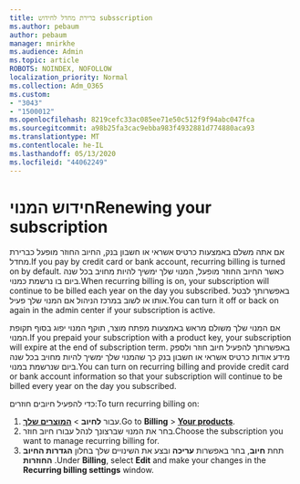 ```yaml
---
title: ברירת מחדל לחידוש subsscription
ms.author: pebaum
author: pebaum
manager: mnirkhe
ms.audience: Admin
ms.topic: article
ROBOTS: NOINDEX, NOFOLLOW
localization_priority: Normal
ms.collection: Adm_O365
ms.custom:
- "3043"
- "1500012"
ms.openlocfilehash: 8219cefc33ac085ee71e50c512f9f94abc047fca
ms.sourcegitcommit: a98b25fa3cac9ebba983f4932881d774880aca93
ms.translationtype: MT
ms.contentlocale: he-IL
ms.lasthandoff: 05/13/2020
ms.locfileid: "44062249"
---
```

# <a name="renewing-your-subscription"></a><span data-ttu-id="e2688-102">חידוש המנוי</span><span class="sxs-lookup"><span data-stu-id="e2688-102">Renewing your subscription</span></span>

<span data-ttu-id="e2688-103">אם אתה משלם באמצעות כרטיס אשראי או חשבון בנק, החיוב החוזר מופעל כברירת מחדל.</span><span class="sxs-lookup"><span data-stu-id="e2688-103">If you pay by credit card or bank account, recurring billing is turned on by default.</span></span> <span data-ttu-id="e2688-104">כאשר החיוב החוזר מופעל, המנוי שלך ימשיך להיות מחויב בכל שנה ביום בו נרשמת כמנוי.</span><span class="sxs-lookup"><span data-stu-id="e2688-104">When recurring billing is on, your subscription will continue to be billed each year on the day you subscribed.</span></span> <span data-ttu-id="e2688-105">באפשרותך לבטל אותו או לשוב במרכז הניהול אם המנוי שלך פעיל.</span><span class="sxs-lookup"><span data-stu-id="e2688-105">You can turn it off or back on again in the admin center if your subscription is active.</span></span>

<span data-ttu-id="e2688-106">אם המנוי שלך משולם מראש באמצעות מפתח מוצר, תוקף המנוי יפוג בסוף תקופת המנוי.</span><span class="sxs-lookup"><span data-stu-id="e2688-106">If you prepaid your subscription with a product key, your subscription will expire at the end of subscription term.</span></span> <span data-ttu-id="e2688-107">באפשרותך להפעיל חיוב חוזר ולספק מידע אודות כרטיס אשראי או חשבון בנק כך שהמנוי שלך ימשיך להיות מחויב בכל שנה ביום שנרשמת במנוי.</span><span class="sxs-lookup"><span data-stu-id="e2688-107">You can turn on recurring billing and provide credit card or bank account information so that your subscription will continue to be billed every year on the day you subscribed.</span></span>

<span data-ttu-id="e2688-108">כדי להפעיל חיובים חוזרים:</span><span class="sxs-lookup"><span data-stu-id="e2688-108">To turn recurring billing on:</span></span> 

1. <span data-ttu-id="e2688-109">עבור **לחיוב**  >  **[המוצרים שלך](https://go.microsoft.com/fwlink/p/?linkid=842054)**.</span><span class="sxs-lookup"><span data-stu-id="e2688-109">Go to **Billing** > **[Your products](https://go.microsoft.com/fwlink/p/?linkid=842054)**.</span></span>
2. <span data-ttu-id="e2688-110">בחר את המנוי שברצונך לנהל עבורו חיוב חוזר.</span><span class="sxs-lookup"><span data-stu-id="e2688-110">Choose the subscription you want to manage recurring billing for.</span></span>
3. <span data-ttu-id="e2688-111">תחת **חיוב**, בחר באפשרות **עריכה** ובצע את השינויים שלך בחלון **הגדרות החיוב החוזרות** .</span><span class="sxs-lookup"><span data-stu-id="e2688-111">Under **Billing**, select **Edit** and make your changes in the **Recurring billing settings** window.</span></span> 